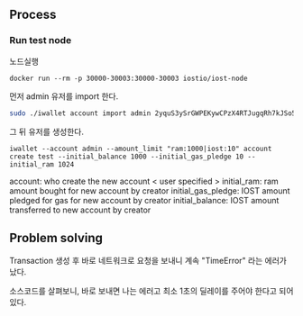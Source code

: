 ## Process

### Run test node

노드실행

```
docker run --rm -p 30000-30003:30000-30003 iostio/iost-node
```

먼저 admin 유저를 import 한다.

```sh
sudo ./iwallet account import admin 2yquS3ySrGWPEKywCPzX4RTJugqRh7kJSo5aehsLYPEWkUxBWA39oMrZ7ZxuM4fgyXYs2cPwh5n8aNNpH5x2VyK1
```

그 뒤 유저를 생성한다.

```shell
iwallet --account admin --amount_limit "ram:1000|iost:10" account create test --initial_balance 1000 --initial_gas_pledge 10 --initial_ram 1024
```

account: who create the new account	< user specified >
initial_ram: ram amount bought for new account by creator
initial_gas_pledge: IOST amount pledged for gas for new account by creator
initial_balance: IOST amount transferred to new account by creator


## Problem solving

Transaction 생성 후 바로 네트워크로 요청을 보내니 계속 "TimeError" 라는 에러가 났다.

소스코드를 살펴보니, 바로 보내면 나는 에러고 최소 1초의 딜레이를 주어야 한다고 되어있다.